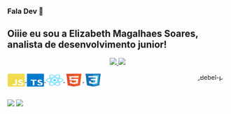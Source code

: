 ### Fala Dev 👋

<!--
**bebelvha/bebelvha** is a ✨ _special_ ✨ repository because its `README.md` (this file) appears on your GitHub profile.

Here are some ideas to get you started:

- 🔭 Hoje trabalho em RH Hospitalar
- 🌱 Estou estudando HTML, CSS, REACT NATIVE, TYPESCRIPT, JAVASCRIPT

-->
## Oiiie eu sou a Elizabeth Magalhaes Soares, analista de desenvolvimento junior!
<div align="center">
  <a href="https://github.com/bebelvha">
  <img height="180em" src="https://github-readme-stats.vercel.app/api?username=bebelvha&show_icons=true&theme=dracula&include_all_commits=true&count_private=true"/>
  <img height="180em" src="https://github-readme-stats.vercel.app/api/top-langs/?username=bebelvha&layout=compact&langs_count=7&theme=dracula"/>
</div>
<div style="display: inline_block"><br>
  <img align="center" alt="Bebel-Js" height="30" width="40" src="https://raw.githubusercontent.com/devicons/devicon/master/icons/javascript/javascript-plain.svg">
  <img align="center" alt="Bebel-Ts" height="30" width="40" src="https://raw.githubusercontent.com/devicons/devicon/master/icons/typescript/typescript-plain.svg">
  <img align="center" alt="Bebel-React" height="30" width="40" src="https://raw.githubusercontent.com/devicons/devicon/master/icons/react/react-original.svg">
  <img align="center" alt="Bebel-HTML" height="30" width="40" src="https://raw.githubusercontent.com/devicons/devicon/master/icons/html5/html5-original.svg">
  <img align="center" alt="Bebel-CSS" height="30" width="40" src="https://raw.githubusercontent.com/devicons/devicon/master/icons/css3/css3-original.svg">
  <img align="right" alt="Bebel-pic" height="150" style="border-radius:50px;"
   src="https://user-images.githubusercontent.com/99096748/174510053-00454449-8a60-4cf4-bdb3-f6a4c997d4aa.png?width=676&height=676">
  
 </div>
  
  ##
 
<div> 
  <a href = "mailto:magalhaesbebel0@gmail.com"><img src="https://img.shields.io/badge/-Gmail-%23333?style=for-the-badge&logo=gmail&logoColor=white" target="_blank"></a>
  <a href="https://www.linkedin.com/in/elizabeth-magalh%C3%A3es-soares-1a4778230/" target="_blank"><img src="https://img.shields.io/badge/-LinkedIn-%230077B5?style=for-the-badge&logo=linkedin&logoColor=white" target="_blank"></a>  
  

###
  
</div>
  
 
